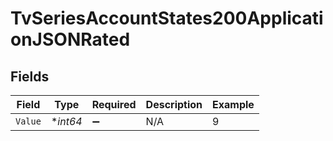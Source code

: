 # TvSeriesAccountStates200ApplicationJSONRated


## Fields

| Field              | Type               | Required           | Description        | Example            |
| ------------------ | ------------------ | ------------------ | ------------------ | ------------------ |
| `Value`            | **int64*           | :heavy_minus_sign: | N/A                | 9                  |
